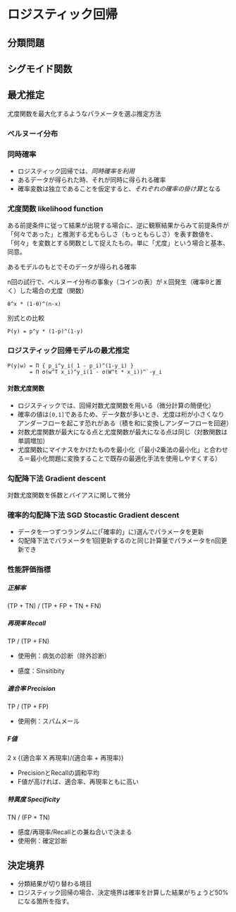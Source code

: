 # ロジスティック回帰


## 分類問題

## シグモイド関数

## 最尤推定

尤度関数を最大化するようなパラメータを選ぶ推定方法

### ベルヌーイ分布

### 同時確率
- ロジスティック回帰では、*同時確率を利用*
- あるデータが得られた時、それが同時に得られる確率
- 確率変数は独立であることを仮定すると、*それぞれの確率の掛け算*となる

### 尤度関数 likelihood function

ある前提条件に従って結果が出現する場合に、逆に観察結果からみて前提条件が「何々であった」と推測する尤もらしさ（もっともらしさ）を表す数値を、「何々」を変数とする関数として捉えたもの。単に「尤度」という場合と基本、同意。

あるモデルのもとでそのデータが得られる確率

n回の試行で、ベルヌーイ分布の事象y（コインの表）がｘ回発生（確率θと置く）した場合の尤度（関数）
```
θ^x * (1-θ)^(n-x)
```
別式との比較
```
P(y) = p^y * (1-p)^(1-y)
```

### ロジスティック回帰モデルの最尤推定

```
P(y|w) = Π { p_i^y_i( 1 - p_i)^(1-y_i) }
       = Π σ(w^T x_i)^y_i(1 - σ(W^t * x_i))^`-y_i
```

#### 対数尤度関数
- ロジスティックでは、回帰対数尤度関数を用いる（微分計算の簡便化）
- 確率の値は`[0,1]`であるため、データ数が多いとき、尤度は桁が小さくなりアンダーフローを起こす恐れがある（積を和に変換しアンダーフローを回避）
- 対数尤度関数が最大になる点と尤度関数が最大になる点は同じ（対数関数は単調増加）
- 尤度関数にマイナスをかけたものを最小化（「最小2乗法の最小化」と合わせる＝最小化問題に変換することで既存の最適化手法を使用しやすくする）

### 勾配降下法 Gradient descent

対数尤度関数を係数とバイアスに関して微分

### 確率的勾配降下法 SGD Stocastic Gradient descent
- データを一つずつランダムに(「確率的」に)選んでパラメータを更新
- 勾配降下法でパラメータを1回更新するのと同じ計算量でパラメータをn回更新でき

### 性能評価指標

##### 正解率

(TP + TN) / (TP + FP + TN + FN)

##### 再現率 Recall

TP / (TP + FN)

- 使用例：病気の診断（除外診断）

- 感度：Sinsitibity

##### 適合率 Precision

TP / (TP + FP)

- 使用例：スパムメール

##### F値

2 x {(適合率 X 再現率)/(適合率 + 再現率)}

- PrecisionとRecallの調和平均
- F値が高ければ、適合率、再現率ともに高い

##### 特異度 Specificity

TN / (FP + TN)

- 感度/再現率/Recallとの兼ね合いで決まる
- 使用例：確定診断

## 決定境界
- 分類結果が切り替わる境目
- ロジスティック回帰の場合、決定境界は確率を計算した結果がちょうど50%になる箇所を指す。
